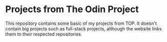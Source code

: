 # Projects from The Odin Project

This repository contains some basic of my projects from TOP. It doesn't contain big projects such as full-stack projects, although the website links them to their respected repositories.
